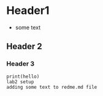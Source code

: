 # Header1
- some text
## Header 2
### Header 3

```
print(hello)
lab2 setup 
adding some text to redme.md file
```